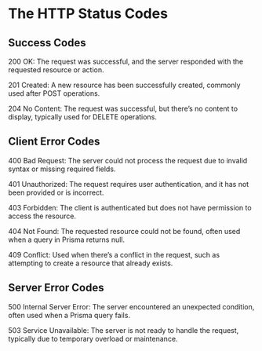 # The HTTP Status Codes

## Success Codes
200 OK: The request was successful, and the server responded with the requested resource or action.

201 Created: A new resource has been successfully created, commonly used after POST operations.

204 No Content: The request was successful, but there’s no content to display, typically used for DELETE operations.

## Client Error Codes
400 Bad Request: The server could not process the request due to invalid syntax or missing required fields.

401 Unauthorized: The request requires user authentication, and it has not been provided or is incorrect.

403 Forbidden: The client is authenticated but does not have permission to access the resource.

404 Not Found: The requested resource could not be found, often used when a query in Prisma returns null.

409 Conflict: Used when there’s a conflict in the request, such as attempting to create a resource that already exists.

## Server Error Codes
500 Internal Server Error: The server encountered an unexpected condition, often used when a Prisma query fails.

503 Service Unavailable: The server is not ready to handle the request, typically due to temporary overload or maintenance.


